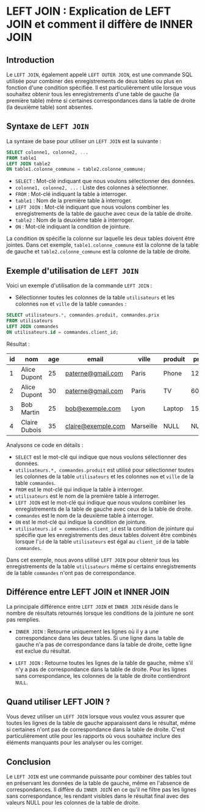 # LEFT JOIN : Explication de LEFT JOIN et comment il diffère de INNER JOIN

## Introduction

Le `LEFT JOIN`, également appelé `LEFT OUTER JOIN`, est une commande SQL utilisée pour combiner des enregistrements de deux tables ou plus en fonction d'une condition spécifiée. Il est particulièrement utile lorsque vous souhaitez obtenir tous les enregistrements d'une table de gauche (la première table) même si certaines correspondances dans la table de droite (la deuxième table) sont absentes.

## Syntaxe de `LEFT JOIN`

La syntaxe de base pour utiliser un `LEFT JOIN` est la suivante :

```sql
SELECT colonne1, colonne2, ...
FROM table1
LEFT JOIN table2
ON table1.colonne_commune = table2.colonne_commune;
```

- `SELECT` : Mot-clé indiquant que nous voulons sélectionner des données.
- `colonne1, colonne2, ...` : Liste des colonnes à sélectionner.
- `FROM` : Mot-clé indiquant la table à interroger.
- `table1` : Nom de la première table à interroger.
- `LEFT JOIN` : Mot-clé indiquant que nous voulons combiner les enregistrements de la table de gauche avec ceux de la table de droite.
- `table2` : Nom de la deuxième table à interroger.
- `ON` : Mot-clé indiquant la condition de jointure.

La condition `ON` spécifie la colonne sur laquelle les deux tables doivent être jointes. Dans cet exemple, `table1.colonne_commune` est la colonne de la table de gauche et `table2.colonne_commune` est la colonne de la table de droite.

## Exemple d'utilisation de `LEFT JOIN`

Voici un exemple d'utilisation de la commande `LEFT JOIN` :

- Sélectionner toutes les colonnes de la table `utilisateurs` et les colonnes `nom` et `ville` de la table `commandes` :

```sql
SELECT utilisateurs.*, commandes.produit, commandes.prix
FROM utilisateurs
LEFT JOIN commandes
ON utilisateurs.id = commandes.client_id;
```

Résultat :

| id | nom           | age | email              | ville     | produit | prix |
|----|---------------|-----|--------------------|-----------|---------|------|
| 1  | Alice Dupont  | 25  | paterne@gmail.com  | Paris     | Phone   | 1200 |
| 2  | Alice Dupont  | 30  | paterne@gmail.com  | Paris     | TV      | 600  |
| 3  | Bob Martin    | 25  | bob@exemple.com    | Lyon      | Laptop  | 1500 |
| 4  | Claire Dubois | 35  | claire@exemple.com | Marseille | NULL    | NULL |

Analysons ce code en détails :

- `SELECT` est le mot-clé qui indique que nous voulons sélectionner des données.
- `utilisateurs.*, commandes.produit` est utilisé pour sélectionner toutes les colonnes de la table `utilisateurs` et les colonnes `nom` et `ville` de la table `commandes`.
- `FROM` est le mot-clé qui indique la table à interroger.
- `utilisateurs` est le nom de la première table à interroger.
- `LEFT JOIN` est le mot-clé qui indique que nous voulons combiner les enregistrements de la table de gauche avec ceux de la table de droite.
- `commandes` est le nom de la deuxième table à interroger.
- `ON` est le mot-clé qui indique la condition de jointure.
- `utilisateurs.id = commandes.client_id` est la condition de jointure qui spécifie que les enregistrements des deux tables doivent être combinés lorsque l'`id` de la table `utilisateurs` est égal au `client_id` de la table `commandes`.

Dans cet exemple, nous avons utilisé `LEFT JOIN` pour obtenir tous les enregistrements de la table `utilisateurs` même si certains enregistrements de la table `commandes` n'ont pas de correspondance.

## Différence entre LEFT JOIN et INNER JOIN
La principale différence entre `LEFT JOIN` et `INNER JOIN` réside dans le nombre de résultats retournés lorsque les conditions de la jointure ne sont pas remplies.

- `INNER JOIN` : Retourne uniquement les lignes où il y a une correspondance dans les deux tables. Si une ligne dans la table de gauche n'a pas de correspondance dans la table de droite, cette ligne est exclue du résultat.

- `LEFT JOIN` : Retourne toutes les lignes de la table de gauche, même s'il n'y a pas de correspondance dans la table de droite. Pour les lignes sans correspondance, les colonnes de la table de droite contiendront `NULL`.

## Quand utiliser LEFT JOIN ?
Vous devez utiliser un `LEFT JOIN` lorsque vous voulez vous assurer que toutes les lignes de la table de gauche apparaissent dans le résultat, même si certaines n'ont pas de correspondance dans la table de droite. C'est particulièrement utile pour les rapports où vous souhaitez inclure des éléments manquants pour les analyser ou les corriger.

## Conclusion

Le `LEFT JOIN` est une commande puissante pour combiner des tables tout en préservant les données de la table de gauche, même en l'absence de correspondances. Il diffère du `INNER JOI`N en ce qu'il ne filtre pas les lignes sans correspondance, les rendant visibles dans le résultat final avec des valeurs NULL pour les colonnes de la table de droite.